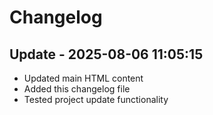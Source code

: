 # Changelog

## Update - 2025-08-06 11:05:15
- Updated main HTML content
- Added this changelog file
- Tested project update functionality

